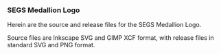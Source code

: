 ### SEGS Medallion Logo
Herein are the source and release files for the SEGS Medallion Logo.

Source files are Inkscape SVG and GIMP XCF format, with release files in standard SVG and PNG 
format.
